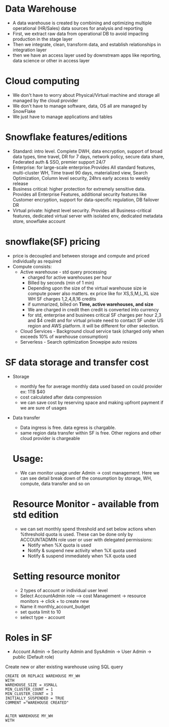 # Data Warehouse 
- A data warehouse is created by combining and optimizing multiple operational (HR/Sales) data sources for analysis and reporting
- First, we extract raw data from operational DB to avoid impacting production in the stage layer
- Then we integrate, clean, transform data, and establish relationships in integration layer
- then we have an access layer used by downstream apps like reporting, data science or other in access layer

# Cloud computing
- We don't have to worry about Physical/Virtual machine and storage all managed by the cloud provider
- We don't have to manage software, data, OS all are managed by SnowFlake
- We just have to manage applications and tables

 # Snowflake features/editions
 - Standard: intro level. Complete DWH, data encryption, support of broad data types, time travel, DR for 7 days, network policy, secure data share, Federated auth & SSO, premier support 24/7
 - Enterprise: for large-scale enterprise.Provides All standard features, multi-cluster WH, Time travel 90 days, materialized view, Search Optimization, Column level security, 24hrs early access to weekly release
 - Business critical: higher protection for extremely sensitive data. Provides all Enterprise Features, additional security features like Customer encryption, support for data-specific regulation, DB failover DR
 - Virtual private: highest level security. Provides all Business-critical features, dedicated virtual server with isolated env, dedicated metadata store, snowflake account

# snowflake(SF) pricing
- price is decoupled and between storage and compute and priced individually as required
- Compute consists:
  - Active warehouse - std query processing
    - charged for active warehouses per hour
    - Billed by seconds (min of 1 min)
    - Depending upon the size of the virtual warehouse size ie compute power also matters. ex price like for XS,S,M,L,XL size WH SF charges 1,2,4,8,16 credits
    - if summarized, billed on **Time, active warehouses, and size**
    - We are charged in credit then credit is converted into currency
    - for std, enterprise and businees critical SF charges per hour $2,$3 and $4 credit and for virtual private need to contact SF under US region and AWS platform. it will be different for other selection.
  - Cloud Services - Background cloud service task (charged only when exceeds 10% of warehouse consumption)
  - Serverless - Search optimization Snowpipe auto resizes

# SF data storage and transfer cost
- Storage
  - monthly fee for average monthly data used based on could provider ex: 1TB $40
  - cost calculated after data compression
  - we can save cost by reserving space and making upfront payment if we are sure of usages
- Data transfer 
  - Data ingress is free. data egress is chargable.
  - same region data transfer within SF is free. Other regions and other cloud provider is chargeable

  # Usage:
  - We can monitor usage under Admin -> cost management. Here we can see detail break down of the consumption by storage, WH, compute, data transfer and so on 

  # Resource Monitor - available from std edition
  - we can set monthly spend threshold and set below actions when %threshold quota is used. These can be done only by ACCOUNTADMIN role user or user with delegated permissions:
    - Notify when %X quota is used
    - Notify & suspend new activity when %X quota used
    - Notify & suspend immediately when %X quota used

  # Setting resource monitor
  - 2 types of account or individual user level
  - Select AccountAdmin role --> cost Management -> resource monitors -> click + to create new 
  - Name it monthly_account_budget
  - set quota limit to 10 
  -  select type - account

# Roles in SF
- Account Admin -> Security Admin and SysAdmin -> User Admin -> public (Default role)


Create new or alter  existing warehouse using SQL query

```
CREATE OR REPLACE WAREHOUSE MY_WH
WITH
WAREHOUSE_SIZE = XSMALL
MIN_CLUSTER_COUNT = 1
MIN_CLUSTER_COUNT = 3
INITIALLY_SUSPENDED = TRUE
COMMENT ="WAREHOUSE CREATED"


ALTER WAREHOUSE MY_WH
WITH 
```
 
